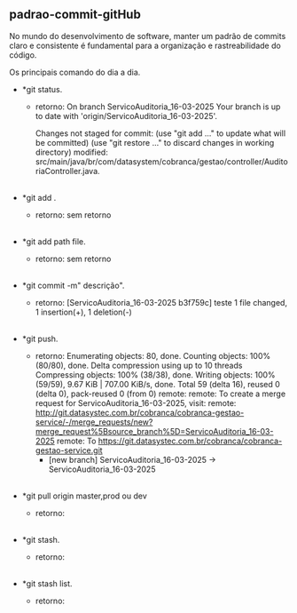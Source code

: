 ## padrao-commit-gitHub
 No mundo do desenvolvimento de software, manter um padrão de commits claro e consistente é fundamental para a organização e rastreabilidade do código.


Os principais comando do dia a dia.

 - *git status.
   - retorno:
            On branch ServicoAuditoria_16-03-2025
       Your branch is up to date with 'origin/ServicoAuditoria_16-03-2025'.
       
       Changes not staged for commit:
             (use "git add <file>..." to update what will be committed)
             (use "git restore <file>..." to discard changes in working directory)
                   modified:   src/main/java/br/com/datasystem/cobranca/gestao/controller/AuditoriaController.java.
        <br><br>
        
 - *git add .
   - retorno:
        sem retorno
     <br><br>
     
 - *git add path file.
   - retorno:
         sem retorno
     <br><br>
     
 - *git commit -m" descrição".
   - retorno:
        [ServicoAuditoria_16-03-2025 b3f759c]  teste
        1 file changed, 1 insertion(+), 1 deletion(-)
     <br><br>
     
 - *git push.
   - retorno:
          Enumerating objects: 80, done.
       Counting objects: 100% (80/80), done.
       Delta compression using up to 10 threads
       Compressing objects: 100% (38/38), done.
       Writing objects: 100% (59/59), 9.67 KiB | 707.00 KiB/s, done.
       Total 59 (delta 16), reused 0 (delta 0), pack-reused 0 (from 0)
       remote: 
       remote: To create a merge request for ServicoAuditoria_16-03-2025, visit:
       remote:   http://git.datasystec.com.br/cobranca/cobranca-gestao-service/-/merge_requests/new?merge_request%5Bsource_branch%5D=ServicoAuditoria_16-03-2025
       remote:
       To https://git.datasystec.com.br/cobranca/cobranca-gestao-service.git
        * [new branch]      ServicoAuditoria_16-03-2025 -> ServicoAuditoria_16-03-2025
     <br><br>
     
 - *git pull origin master,prod ou dev
   - retorno:
     <br><br>
     
 - *git stash.
   - retorno:
     <br><br>
     
 - *git stash list.
   - retorno:
     <br><br>
